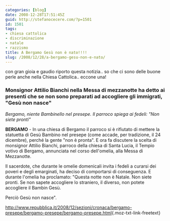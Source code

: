 ```yaml
---
categories: [blog]
date: 2008-12-28T17:51:45Z
guid: http://stefanocecere.com/?p=1501
id: 1501
tags:
- chiesa cattolica
- discriminazione
- natale
- razzismo
title: A Bergamo Gesù non è nato!!!!
slug: /2008/12/28/a-bergamo-gesu-non-e-nato/
---
```


con gran gioia e gaudio riporto questa notizia.. so che ci sono delle buone perle anche nella Chiesa Cattolica.. eccone una!

### Monsignor Attilio Bianchi nella Messa di mezzanotte ha detto ai presenti che se non sono preparati ad accogliere gli immigrati, "Gesù non nasce"

_Bergamo, niente Bambinello nel presepe. Il parroco spiega ai fedeli: "Non siete pronti"_

**BERGAMO** - In una chiesa di Bergamo il parroco si è rifiutato di mettere la statuetta di Gesù Bambino nel presepe (come accade, per tradizione, il 24 dicembre), perché la gente "non è pronta". E ora fa discutere la scelta di monsignor Attilio Bianchi, parroco della chiesa di Santa Lucia, il Tempio votivo di Bergamo, annunciata nel corso dell'omelia, alla Messa di Mezzanotte.  

Il sacerdote, che durante le omelie domenicali invita i fedeli a curarsi dei poveri e degli emarginati, ha deciso di comportarsi di conseguenza. E durante l'omelia ha proclamato: "Questa notte non è Natale. Non siete pronti. Se non sapete accogliere lo straniero, il diverso, non potete accogliere il Bambin Gesù. 
  
Perciò Gesù non nasce".
  
<http://www.repubblica.it/2008/12/sezioni/cronaca/bergamo-presepe/bergamo-presepe/bergamo-presepe.html>{.moz-txt-link-freetext}